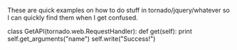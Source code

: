 These are quick examples on how to do stuff in tornado/jquery/whatever so I can
quickly find them when I get confused.

class GetAPI(tornado.web.RequestHandler):
    def get(self):
        print self.get_arguments("name")
        self.write("Success!")
